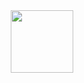 <div id="header" align="center">
  <img src="https://media.giphy.com/media/gLcUG7QiR0jpMzoNUu/giphy.gif" width="100"/>
</div>
